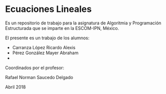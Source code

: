 # Ecuaciones Lineales

Es un repositorio de trabajo para 
la asignatura de 
Algoritmia y Programación Estructurada 
que se imparte en la ESCOM-IPN, México.

El presente es un trabajo de los alumnos:

* Carranza López Ricardo Alexis
* Pérez González Mayer Abraham 
*

Coordinados por el profesor:

Rafael Norman Saucedo Delgado

Abril 2018
